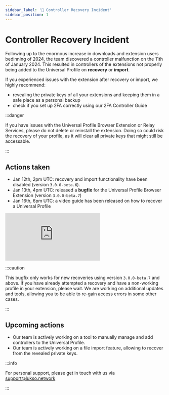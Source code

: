 ```yaml
---
sidebar_label: '🔑 Controller Recovery Incident'
sidebar_position: 1
---
```


# Controller Recovery Incident

Following up to the enormous increase in downloads and extension users bedinning of 2024, the team discovered a controller malfunction on the 11th of January 2024. This resulted in controllers of the extensions not properly being added to the Universal Profile on **recovery** or **import**.

If you experienced issues with the extension after recovery or import, we highly recommend:

- revealing the private keys of all your extensions and keeping them in a safe place as a personal backup
- check if you set up 2FA correctly using our 2FA Controller Guide

:::danger

If you have issues with the Universal Profile Browser Extension or Relay Services, please do not delete or reinstall the extension. Doing so could risk the recovery of your profile, as it will clear all private keys that might still be accessable.

:::

## Actions taken

- Jan 12th, 2pm UTC: recovery and import functionality have been disabled (version `3.0.0-beta.6`).
- Jan 13th, 4pm UTC: released a **bugfix** for the Universal Profile Browser Extension (version `3.0.0-beta.7`)
- Jan 16th, 6pm UTC: a video guide has been released on how to recover a Universal Profile

<div class="video-container">
<iframe src="https://www.youtube.com/embed/rbIqA7N6Fn4?si=2mfC8_0AG6JD-7e3" title="YouTube video player" frameborder="0" allow="accelerometer; autoplay; clipboard-write; encrypted-media; gyroscope; picture-in-picture" allowfullscreen></iframe>

</div>

:::caution

This bugfix only works for new recoveries using version `3.0.0-beta.7` and above. If you have already attempted a recovery and have a non-working profile in your extension, please wait. We are working on additional updates and tools, allowing you to be able to re-gain access errors in some other cases.

:::

## Upcoming actions

- Our team is actively working on a tool to manually manage and add controllers to the Universal Profile.
- Our team is actively working on a file import feature, allowing to recover from the revealed private keys.

:::info

For personal support, please get in touch with us via [support@lukso.network](mailto:support@lukso.network)

:::
